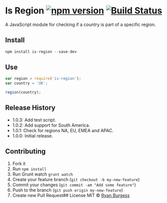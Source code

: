 Is Region [![npm version](https://badge.fury.io/js/is-region.svg)](http://badge.fury.io/js/is-region) [![Build Status](https://travis-ci.org/ryanburgess/is-region.svg)](https://travis-ci.org/ryanburgess/is-region)
=============
A JavaScript module for checking if a country is part of a specific region.

## Install
```js
npm install is-region --save-dev
```
## Use
```js
var region = require('is-region');
var country = 'UK';

region(country);

```
## Release History
* 1.0.3: Add test script.
* 1.0.2: Add support for South America.
* 1.0.1: Check for regions NA, EU, EMEA and APAC.
* 1.0.0: Initial release.
 
## Contributing
1. Fork it
2. Run `npm install`
3. Run Grunt watch `grunt watch`
4. Create your feature branch (`git checkout -b my-new-feature`)
5. Commit your changes (`git commit -am "Add some feature"`)
6. Push to the branch (`git push origin my-new-feature`)
7. Create new Pull Request## License
MIT © [Ryan Burgess](http://github.com/ryanburgess)